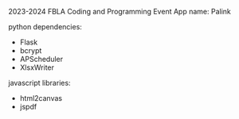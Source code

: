 2023-2024 FBLA Coding and Programming Event
App name: Palink

python dependencies:
- Flask
- bcrypt
- APScheduler
- XlsxWriter

javascript libraries:
- html2canvas
- jspdf
